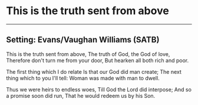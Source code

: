 # This is the truth sent from above

***

## Setting: Evans/Vaughan Williams (SATB)

This is the truth sent from above,
The truth of God, the God of love, 
Therefore don't turn me from your door,
But hearken all both rich and poor.

The first thing which I do relate
Is that our God did man create;
The next thing which to you I'll tell:
Woman was made with man to dwell.

Thus we were heirs to endless woes,
Till God the Lord did interpose;
And so a promise soon did run,
That he would redeem us by his Son.